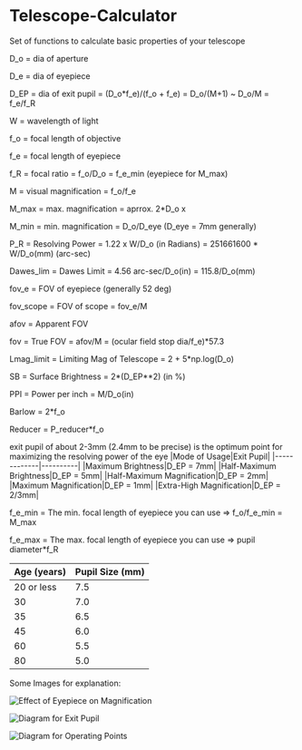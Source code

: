 # Telescope-Calculator

Set of functions to calculate basic properties of your telescope

D_o = dia of aperture

D_e = dia of eyepiece

D_EP = dia of exit pupil = (D_o*f_e)/(f_o + f_e) = D_o/(M+1) ~ D_o/M = f_e/f_R

W = wavelength of light

f_o = focal length of objective

f_e = focal length of eyepiece

f_R = focal ratio = f_o/D_o = f_e_min (eyepiece for M_max)

M = visual magnification = f_o/f_e

M_max = max. magnification = aprrox. 2*D_o x

M_min = min. magnification = D_o/D_eye (D_eye = 7mm generally)

P_R = Resolving Power = 1.22 x W/D_o (in Radians) = 251661600 * W/D_o(mm) (arc-sec)

Dawes_lim = Dawes Limit = 4.56 arc-sec/D_o(in) = 115.8/D_o(mm)

fov_e = FOV of eyepiece (generally 52 deg)

fov_scope = FOV of scope = fov_e/M

afov = Apparent FOV

fov = True FOV = afov/M = (ocular field stop dia/f_e)*57.3

Lmag_limit = Limiting Mag of Telescope = 2 + 5*np.log(D_o)

SB = Surface Brightness = 2*(D_EP**2) (in %)


PPI = Power per inch = M/D_o(in)


Barlow = 2*f_o

Reducer = P_reducer*f_o

exit pupil of about 2-3mm (2.4mm to be precise) is the optimum point for maximizing the resolving power of the eye
|Mode of Usage|Exit Pupil|
|-------------|----------|
|Maximum Brightness|D_EP = 7mm|
|Half-Maximum Brightness|D_EP = 5mm|
|Half-Maximum Magnification|D_EP = 2mm|
|Maximum Magnification|D_EP = 1mm|
|Extra-High Magnification|D_EP = 2/3mm|

f_e_min = The min. focal length of eyepiece you can use => f_o/f_e_min = M_max

f_e_max = The max. focal length of eyepiece you can use => pupil diameter*f_R

|Age (years)|Pupil Size (mm)|
|-----------|---------------|
|20 or less|7.5|
|30|7.0|
|35|6.5|
|45|6.0|
|60|5.5|
|80|5.0|

Some Images for explanation:

![Effect of Eyepiece on Magnification](http://www.rocketmime.com/astronomy/ScopeDiagrams/EffectOfEyepiece.jpg "Effect of Eyepiece on Magnification")

![Diagram for Exit Pupil](http://www.rocketmime.com/astronomy/ScopeDiagrams/TelescopeMagnification_p2.gif "Diagram for Exit Pupil")

![Diagram for Operating Points](http://www.rocketmime.com/astronomy/ScopeDiagrams/OperatingPointsFull.gif "Diagram for Operating Points")
